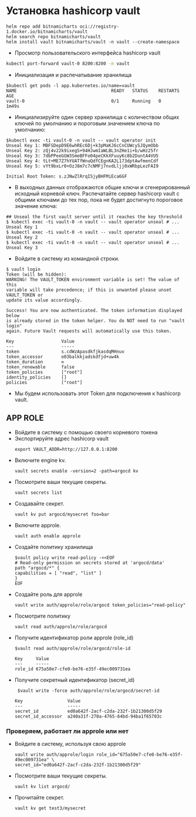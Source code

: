 # Установка hashicorp vault
```shell
helm repo add bitnamicharts oci://registry-1.docker.io/bitnamicharts/vault
helm search repo bitnamicharts/vault
helm install vault bitnamicharts/vault -n vault --create-namespace
```

- Просмотр пользовательского интерфейса hashicorp vault
```bash 
kubectl port-forward vault-0 8200:8200 -n vault
```

- Инициализация и распечатывание хранилища
```
$kubectl get pods -l app.kubernetes.io/name=vault
NAME                                    READY   STATUS    RESTARTS   AGE
vault-0                                 0/1     Running   0          1m49s
```

- Инициализируйте один сервер хранилища с количеством общих ключей по умолчанию и пороговым значением ключа по умолчанию:
```
$kubectl exec -ti vault-0 -n vault -- vault operator init
Unseal Key 1: MBFSDepD9E6whREc6Dj+k3pMaKJ6cCnCUWcySJQymObb
Unseal Key 2: zQj4v22k9ixegS+94HJwmIaWLBL3nZHe1i+b/wHz25fr
Unseal Key 3: 7dbPPeeGGW3SmeBFFo04peCKkXFuuyKc8b2DuntA4VU5
Unseal Key 4: tLt+ME7Z7hYUATfWnuQdfCEgnKA2L173dptAwfmenCdf
Unseal Key 5: vYt9bxLr0+OzJ8m7c7cNMFj7nvdLljj0xWRbpLezFAI9

Initial Root Token: s.zJNwZlRrqISjyBHFMiEca6GF
```

- В выходных данных отображаются общие ключи и сгенерированный исходный корневой ключ. Распечатайте сервер hashicorp vault с общими ключами до тех пор, пока не будет достигнуто пороговое значение ключа:
```
## Unseal the first vault server until it reaches the key threshold
$ kubectl exec -ti vault-0 -n vault -- vault operator unseal # ... Unseal Key 1
$ kubectl exec -ti vault-0 -n vault -- vault operator unseal # ... Unseal Key 2
$ kubectl exec -ti vault-0 -n vault -- vault operator unseal # ... Unseal Key 3
```

- Войдите в систему из командной строки.
```
$ vault login 
Token (will be hidden): 
WARNING! The VAULT_TOKEN environment variable is set! The value of this
variable will take precedence; if this is unwanted please unset VAULT_TOKEN or
update its value accordingly.

Success! You are now authenticated. The token information displayed below
is already stored in the token helper. You do NOT need to run "vault login"
again. Future Vault requests will automatically use this token.

Key                  Value
---                  -----
token                s.cdWzApasdkfjkasdqMHnuv
token_accessor       o03balkkjadskdfjd+uw4k
token_duration       ∞
token_renewable      false
token_policies       ["root"]
identity_policies    []
policies             ["root"]
```

- Мы будем использовать этот Token для подключения к hashicorp vault.

## APP ROLE
- Войдите в систему с помощью своего корневого токена
- Экспортируйте адрес hashicorp vault
    ```
    export VAULT_ADDR=http://127.0.0.1:8200
    ```
- Включите engine kv.
    ```
    vault secrets enable -version=2 -path=argocd kv
    ```
- Посмотрите ваши текущие секреты.
    ```
    vault secrets list
    ```
- Создавайте секрет.
    ```
    vault kv put argocd/mysecret foo=bar
    ```
- Включите approle.
    ```
    vault auth enable approle
    ```
- Создайте политику хранилища
    ```
    $vault policy write read-policy -<<EOF
    # Read-only permission on secrets stored at 'argocd/data'
    path "argocd/*" {
    capabilities = [ "read", "list" ]
    }
    EOF
    ```
- Создайте роль для approle
    ```
    vault write auth/approle/role/argocd token_policies="read-policy"
    ```
- Посмотрите политику
    ```
    vault read auth/approle/role/argocd
    ```
- Получите идентификатор роли approle (role_id)
    ```
    $vault read auth/approle/role/argocd/role-id

    Key     Value
    ---     -----
    role_id 675a50e7-cfe0-be76-e35f-49ec009731ea
    ```
- Получите секретный идентификатор (secret_id)
    ```
     $vault write -force auth/approle/role/argocd/secret-id

    Key                 Value
    ---                 -----
    secret_id           ed0a642f-2acf-c2da-232f-1b21300d5f29
    secret_id_accessor  a240a31f-270a-4765-64bd-94ba1f65703c
    ```

### Проверяем, работает ли approle или нет
- Войдите в систему, используя свою approle
    ```
    vault write auth/approle/login role_id="675a50e7-cfe0-be76-e35f-49ec009731ea" \
    secret_id="ed0a642f-2acf-c2da-232f-1b21300d5f29"
    ```
- Посмотрите ваши текущие секреты.
    ```
    vault kv list argocd/
    ```
- Прочитайте секрет.
    ```
    vault kv get test3/mysecret
    ```
